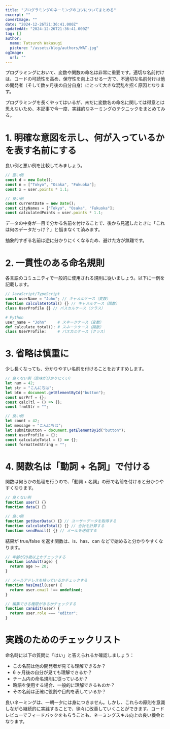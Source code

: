 ```yaml
---
title: "プログラミングのネーミングのコツについてまとめる"
excerpt: ""
coverImage: ""
date: "2024-12-26T21:36:41.000Z"
updatedAt: "2024-12-26T21:36:41.000Z"
tag: []
author:
  name: Tatsuroh Wakasugi
  picture: "/assets/blog/authors/WAT.jpg"
ogImage:
  url: ""
---
```


プログラミングにおいて、変数や関数の命名は非常に重要です。適切な名前付けは、コードの可読性を高め、保守性を向上させる一方で、不適切な名前付けは他の開発者（そして数ヶ月後の自分自身）にとって大きな混乱を招く原因となります。

プログラミングを長くやってはいるが、未だに変数名の命名に関しては得意とは思えないため、本記事で今一度、実践的なネーミングのテクニックをまとめてみる。

# 1. 明確な意図を示し、何が入っているかを表す名前にする

良い例と悪い例を比較してみましょう。

```javascript
// 悪い例
const d = new Date();
const n = ["Tokyo", "Osaka", "Fukuoka"];
const x = user.points * 1.1;

// 良い例
const currentDate = new Date();
const cityNames = ["Tokyo", "Osaka", "Fukuoka"];
const calculatedPoints = user.points * 1.1;
```

データの中身が一目で分かる名前を付けることで、後から見返したときに「これは何のデータだっけ？」と悩まなくて済みます。

抽象的すぎる名前は逆に分かりにくくなるため、避けた方が無難です。

# 2. 一貫性のある命名規則

各言語のコミュニティで一般的に使用される規則に従いましょう。以下に一例を記載します。

```javascript
// JavaScript/TypeScript
const userName = "John"; // キャメルケース（変数）
function calculateTotal() {} // キャメルケース（関数）
class UserProfile {} // パスカルケース（クラス）
```

```python
# Python
user_name = "John"     # スネークケース（変数）
def calculate_total(): # スネークケース（関数）
class UserProfile:     # パスカルケース（クラス）
```

# 3. 省略は慎重に

少し長くなっても、分かりやすい名前を付けることをおすすめします。

```javascript
// 良くない例（意味が分かりにくい）
let num = 42;
let str = "こんにちは";
let btn = document.getElementById("button");
const usrPrf = {};
const calcTtl = () => {};
const frmtStr = "";

// 良い例
let count = 42;
let message = "こんにちは";
let submitButton = document.getElementById("button");
const userProfile = {};
const calculateTotal = () => {};
const formattedString = "";
```

# 4. 関数名は「動詞 + 名詞」で付ける

関数は何らかの処理を行うので、「動詞 + 名詞」の形で名前を付けると分かりやすくなります。

```javascript
// 良くない例
function user() {}
function data() {}

// 良い例
function getUserData() {} // ユーザーデータを取得する
function calculateTotal() {} // 合計を計算する
function sendEmail() {} // メールを送信する
```

結果が true/false を返す関数は、is、has、can などで始めると分かりやすくなります。

```javascript
// 年齢が20歳以上かチェックする
function isAdult(age) {
  return age >= 20;
}

// メールアドレスを持っているかチェックする
function hasEmail(user) {
  return user.email !== undefined;
}

// 編集できる権限があるかチェックする
function canEdit(user) {
  return user.role === "editor";
}
```

# 実践のためのチェックリスト

命名時に以下の質問に「はい」と答えられるか確認しましょう：

- この名前は他の開発者が見ても理解できるか？
- 6 ヶ月後の自分が見ても理解できるか？
- チーム内の命名規則に従っているか？
- 略語を使用する場合、一般的に理解できるものか？
- その名前は正確に役割や目的を表しているか？

良いネーミングは、一朝一夕には身につきません。しかし、これらの原則を意識しながら継続的に実践することで、徐々に改善していくことができます。コードレビューでフィードバックをもらうことも、ネーミングスキル向上の良い機会となります。
